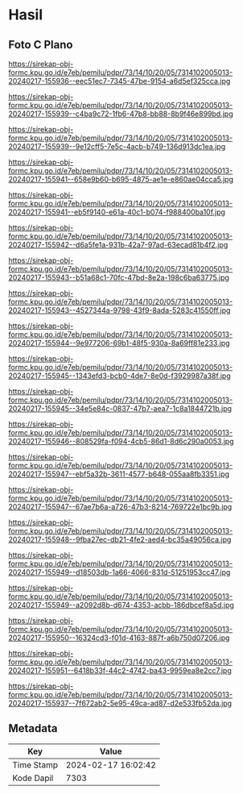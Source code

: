 # Hasil

## Foto C Plano

https://sirekap-obj-formc.kpu.go.id/e7eb/pemilu/pdpr/73/14/10/20/05/7314102005013-20240217-155936--eec51ec7-7345-47be-9154-a6d5ef325cca.jpg

https://sirekap-obj-formc.kpu.go.id/e7eb/pemilu/pdpr/73/14/10/20/05/7314102005013-20240217-155939--c4ba9c72-1fb6-47b8-bb88-8b9f46e899bd.jpg

https://sirekap-obj-formc.kpu.go.id/e7eb/pemilu/pdpr/73/14/10/20/05/7314102005013-20240217-155939--9e12cff5-7e5c-4acb-b749-136d913dc1ea.jpg

https://sirekap-obj-formc.kpu.go.id/e7eb/pemilu/pdpr/73/14/10/20/05/7314102005013-20240217-155941--658e9b60-b695-4875-ae1e-e860ae04cca5.jpg

https://sirekap-obj-formc.kpu.go.id/e7eb/pemilu/pdpr/73/14/10/20/05/7314102005013-20240217-155941--eb5f9140-e61a-40c1-b074-f988400ba10f.jpg

https://sirekap-obj-formc.kpu.go.id/e7eb/pemilu/pdpr/73/14/10/20/05/7314102005013-20240217-155942--d6a5fe1a-931b-42a7-97ad-63ecad81b4f2.jpg

https://sirekap-obj-formc.kpu.go.id/e7eb/pemilu/pdpr/73/14/10/20/05/7314102005013-20240217-155943--b51a68c1-70fc-47bd-8e2a-198c6ba63775.jpg

https://sirekap-obj-formc.kpu.go.id/e7eb/pemilu/pdpr/73/14/10/20/05/7314102005013-20240217-155943--4527344a-9798-43f9-8ada-5283c41550ff.jpg

https://sirekap-obj-formc.kpu.go.id/e7eb/pemilu/pdpr/73/14/10/20/05/7314102005013-20240217-155944--9e977206-69b1-48f5-930a-8a69ff81e233.jpg

https://sirekap-obj-formc.kpu.go.id/e7eb/pemilu/pdpr/73/14/10/20/05/7314102005013-20240217-155945--1343efd3-bcb0-4de7-8e0d-f3929987a38f.jpg

https://sirekap-obj-formc.kpu.go.id/e7eb/pemilu/pdpr/73/14/10/20/05/7314102005013-20240217-155945--34e5e84c-0837-47b7-aea7-1c8a1844721b.jpg

https://sirekap-obj-formc.kpu.go.id/e7eb/pemilu/pdpr/73/14/10/20/05/7314102005013-20240217-155946--808529fa-f094-4cb5-86d1-8d6c290a0053.jpg

https://sirekap-obj-formc.kpu.go.id/e7eb/pemilu/pdpr/73/14/10/20/05/7314102005013-20240217-155947--ebf5a32b-3611-4577-b648-055aa8fb3351.jpg

https://sirekap-obj-formc.kpu.go.id/e7eb/pemilu/pdpr/73/14/10/20/05/7314102005013-20240217-155947--67ae7b6a-a726-47b3-8214-769722e1bc9b.jpg

https://sirekap-obj-formc.kpu.go.id/e7eb/pemilu/pdpr/73/14/10/20/05/7314102005013-20240217-155948--9fba27ec-db21-4fe2-aed4-bc35a49056ca.jpg

https://sirekap-obj-formc.kpu.go.id/e7eb/pemilu/pdpr/73/14/10/20/05/7314102005013-20240217-155949--d18503db-1a66-4066-831d-51251953cc47.jpg

https://sirekap-obj-formc.kpu.go.id/e7eb/pemilu/pdpr/73/14/10/20/05/7314102005013-20240217-155949--a2092d8b-d674-4353-acbb-186dbcef8a5d.jpg

https://sirekap-obj-formc.kpu.go.id/e7eb/pemilu/pdpr/73/14/10/20/05/7314102005013-20240217-155950--16324cd3-f01d-4163-887f-a6b750d07206.jpg

https://sirekap-obj-formc.kpu.go.id/e7eb/pemilu/pdpr/73/14/10/20/05/7314102005013-20240217-155951--6418b33f-44c2-4742-ba43-9959ea8e2cc7.jpg

https://sirekap-obj-formc.kpu.go.id/e7eb/pemilu/pdpr/73/14/10/20/05/7314102005013-20240217-155937--7f672ab2-5e95-49ca-ad87-d2e533fb52da.jpg


## Metadata

| Key        | Value               |
| ---------- | ------------------- |
| Time Stamp | 2024-02-17 16:02:42 |
| Kode Dapil | 7303                |



